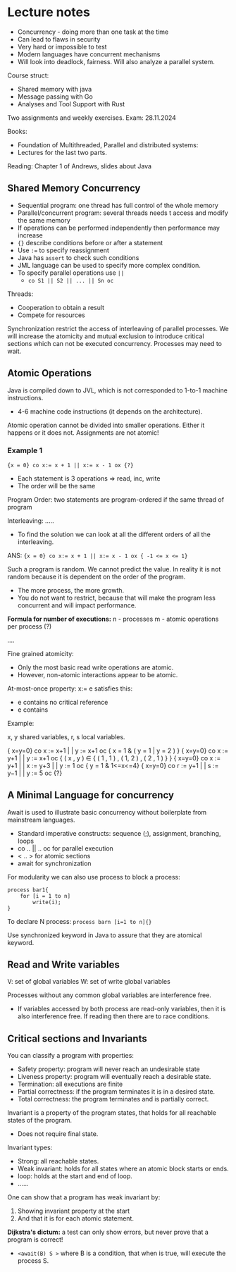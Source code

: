 # Lecture notes

- Concurrency - doing more than one task at the time
- Can lead to flaws in security 
- Very hard or impossible to test
- Modern languages have concurrent mechanisms 
- Will look into deadlock, fairness. Will also analyze a parallel system.

Course struct: 
- Shared memory with java
- Message passing with Go
- Analyses and Tool Support with Rust 

Two assignments and weekly exercises. 
Exam: 28.11.2024


Books:
- Foundation of Multithreaded, Parallel and distributed systems: 
- Lectures for the last two parts. 

Reading: Chapter 1 of Andrews, slides about Java


## Shared Memory Concurrency 
- Sequential program: one thread has full control of the whole memory 
- Parallel/concurrent program: several threads needs t access and modify the same memory
- If operations can be performed independently then performance may increase 
- `{}` describe conditions before or after a statement 
- Use `:=` to specify reassignment
- Java has `assert` to check such conditions
- JML language can be used to specify more complex condition.
- To specify parallel operations use `||`  
  - `co S1 || S2 || ... || Sn oc`

Threads: 
- Cooperation to obtain a result
- Compete for resources

Synchronization restrict the access of interleaving of parallel processes. 
We will increase the atomicity and mutual exclusion to introduce critical sections which can not be executed concurrency.
Processes may need to wait. 


## Atomic Operations

Java is compiled down to JVL, which is not corresponded to 1-to-1 machine instructions. 
- 4-6 machine code instructions (it depends on the architecture). 

Atomic operation cannot be divided into smaller operations. Either it happens or it does not. 
Assignments are not atomic!


### Example 1

`{x = 0} co x:= x + 1 || x:= x - 1 ox {?}`
- Each statement is 3 operations => read, inc, write
- The order will be the same 

Program Order: two statements are program-ordered if the same thread of program 

Interleaving: .....

- To find the solution we can look at all the different orders of all the interleaving.

ANS:
`{x = 0} co x:= x + 1 || x:= x - 1 ox { -1 <= x <= 1}`

Such a program is random. We cannot predict the value. In reality it is not random because it is dependent on the order of the program. 


- The more process, the more growth.
- You do not want to restrict, because that will make the program less concurrent and will impact performance. 

**Formula for number of executions:**
n - processes
m - atomic operations per process (?)

....

Fine grained atomicity:
- Only the most basic read write operations are atomic.  
- However, non-atomic interactions appear to be atomic. 


At-most-once property: 
x:= e satisfies this: 
- e contains no critical reference
- e contains 



Example:

x, y shared variables, r, s local variables. 

{ x=y=0} co x := x+1 | | y := x+1 oc { x = 1 & ( y = 1 | y = 2 ) }
{ x=y=0} co x := y+1 | | y := x+1 oc { ( x , y ) ∈ { ( 1 , 1 ) , ( 1, 2 ) , ( 2 , 1 ) } }
{ x=y=0} co x := y+1 | | x := y+3 | | y := 1 oc { y = 1 & 1<=x<=4}
{ x=y=0} co r := y+1 | | s := y−1 | | y := 5 oc {?}


## A Minimal Language for concurrency 

Await is used to illustrate basic concurrency without boilerplate from mainstream languages. 

- Standard imperative constructs: sequence (;), assignment, branching, loops
- co .. || .. oc for parallel execution
- < .. > for atomic sections
- await for synchronization

For modularity we can also use process to block a process:

```
process bar1{
    for [i = 1 to n]
        write(i);
}
```

To declare N process: `process barn [i=1 to n]{}`

Use synchronized keyword in Java to assure that they are atomical keyword. 

## Read and Write variables 

V: set of global variables 
W: set of write global variables

Processes without any common global variables are interference free.
- If variables accessed by both process are read-only variables, then it is also interference free. If reading then there are to race conditions. 

## Critical sections and Invariants

You can classify a program with properties: 

- Safety property: program will never reach an undesirable state
- Liveness property: program will eventually reach a desirable state. 
- Termination: all executions are finite
- Partial correctness: if the program terminates it is in a desired state. 
- Total correctness: the program terminates and is partially correct. 


Invariant is a property of the program states, that holds for all reachable states of the program. 
- Does not require final state. 

Invariant types: 
- Strong: all reachable states. 
- Weak invariant: holds for all states where an atomic block starts or ends. 
- loop: holds at the start and end of loop. 
- ......


One can show that a program has weak invariant by:
1. Showing invariant property at the start
2. And that it is for each atomic statement. 

**Dijkstra's dictum:** a test can only show errors, but never prove that a program is correct! 

- `<await(B) S >` where B is a condition, that when is true, will execute the process S. 